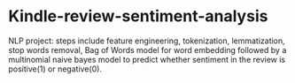# Kindle-review-sentiment-analysis

NLP project: steps include feature engineering, tokenization, lemmatization, stop words removal, Bag of Words model for word embedding followed by a multinomial naive bayes model to predict whether sentiment in the review is positive(1) or negative(0).
